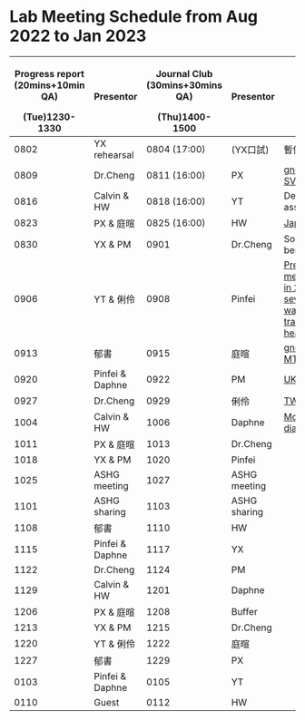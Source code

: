 # Lab Meeting Schedule from Aug 2022 to Jan 2023


| <p>Progress report<br> (20mins+10min QA)</p> (Tue)1230-1330| Presentor| <p>Journal Club<br> (30mins+30mins QA)</p>(Thu)1400-1500| Presentor| Topic|
|-------------------------------------------------|----------|----------------------------------------------| ---------|------|
|0802|YX rehearsal|0804 (17:00)|(YX口試)|暫停一次|
|0809|Dr.Cheng|0811 (16:00)|PX|[gnomAD SV](https://www.nature.com/articles/s41586-020-2287-8)|
|0816|Calvin & HW|0818  (16:00)|YT|Deafness association|
|0823|PX & 庭暄|0825  (16:00)|HW|[Japan KIR](https://www.sciencedirect.com/science/article/pii/S2666979X22000180)|
|0830|YX & PM|0901|Dr.Cheng|Somatic benchmark|
|0906|YT & 俐伶|0908|Pinfei|[Precision medicine in 2030—seven ways to transform healthcare](https://doi.org/10.1016/j.cell.2021.01.015)|
|0913|郁書|0915|庭暄|[gnomAD MT](https://www.ncbi.nlm.nih.gov/pmc/articles/PMC8896463/)|
|0920|Pinfei & Daphne|0922|PM|[UKB WGS](https://www.nature.com/articles/d41586-022-01984-6)|
|0927|Dr.Cheng|0929|俐伶|[TWB WGS](https://www.medrxiv.org/content/10.1101/2021.12.23.21268291v1)|
|1004|Calvin & HW|1006|Daphne|[Molecular diagnosis](https://www.nejm.org/doi/full/10.1056/NEJMoa2035790)|
|1011|PX & 庭暄|1013|Dr.Cheng||
|1018|YX & PM|1020|Pinfei||
|1025|ASHG meeting|1027|ASHG meeting||
|1101|ASHG sharing|1103|ASHG sharing||
|1108|郁書|1110|HW||
|1115|Pinfei & Daphne|1117|YX||
|1122|Dr.Cheng|1124|PM||
|1129|Calvin & HW|1201|Daphne||
|1206|PX & 庭暄|1208|Buffer||
|1213|YX & PM|1215|Dr.Cheng||
|1220|YT & 俐伶|1222|庭暄||
|1227|郁書|1229|PX||
|0103|Pinfei & Daphne|0105|YT||
|0110|Guest|0112|HW||
